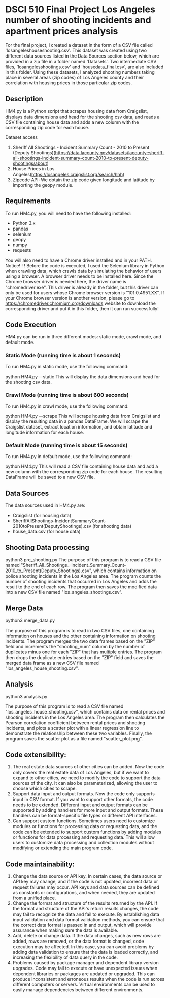 # DSCI 510 Final Project Los Angeles number of shooting incidents and apartment prices analysis
For the final project, I created a dataset in the form of a CSV file called 'losangeleshouseshooting.csv'. This dataset was created using two different data sources listed in the Data Sources section below, which are provided in a zip file in a folder named 'Datasets'. Two intermediate CSV files, 'losangelesshootings.csv' and 'housedata_final.csv', are also included in this folder.
Using these datasets, I analyzed shooting numbers taking place in several areas (zip codes) of Los Angeles county and their correlation with housing prices in those particular zip codes.

## Description
HM4.py is a Python script that scrapes housing data from Craigslist, displays data dimensions and head for the shooting csv data, and reads a CSV file containing house data and adds a new column with the corresponding zip code for each house.

Dataset access
1. Sheriff All Shootings - Incident Summary Count - 2010 to Present (Deputy Shootings)(https://data.lacounty.gov/datasets/lacounty::sheriff-all-shootings-incident-summary-count-2010-to-present-deputy-shootings/about)
2. House Prices in Los Angeles(https://losangeles.craigslist.org/search/hhh)
3. Zipcode API: We obtain the zip code given longitude and latitude by importing the geopy module. 


## Requirements
To run HM4.py, you will need to have the following installed:
- Python 3.x
- pandas
- selenium
- geopy
- numpy
- requests

You will also need to have a Chrome driver installed and in your PATH.
Notice! ! ! Before the code is executed, I used the Selenium library in Python when crawling data, which crawls data by simulating the behavior of users using a browser. A browser driver needs to be installed here. Since the Chrome browser driver is needed here, the driver name is "chromedriver.exe". This driver is already in the folder, but this driver can only be used for users whose Chrome browser version is "101.0.4951.XX". If your Chrome browser version is another version, please go to https://chromedriver.chromium.org/downloads website to download the corresponding driver and put it in this folder, then it can run successfully!

## Code Execution
HM4.py can be run in three different modes: static mode, crawl mode, and default mode.

### Static Mode (running time is about 1 seconds)
To run HM4.py in static mode, use the following command:

python HM4.py --static
This will display the data dimensions and head for the shooting csv data.

### Crawl Mode (running time is about 600 seconds)
To run HM4.py in crawl mode, use the following command:

python HM4.py --scrape
This will scrape housing data from Craigslist and display the resulting data in a pandas DataFrame.
We will scrape the Craigslist dataset, extract location information, and obtain latitude and longitude information for each house.

### Default Mode (running time is about 15 seconds)
To run HM4.py in default mode, use the following command:

python HM4.py 
This will read a CSV file containing house data and add a new column with the corresponding zip code for each house. The resulting DataFrame will be saved to a new CSV file.


## Data Sources
The data sources used in HM4.py are:
- Craigslist (for housing data)
- SheriffAllShootings-IncidentSummaryCount-2010toPresent(DeputyShootings).csv (for shooting data)
- house_data.csv (for house data)

## Shooting Data processing
python3 pre_shooting.py
The purpose of this program is to read a CSV file named "Sheriff_All_Shootings_-Incident_Summary_Count-2010_to_Present(Deputy_Shootings).csv", which contains information on police shooting incidents in the Los Angeles area. The program counts the number of shooting incidents that occurred in Los Angeles and adds the result to the end of each row. The program then saves the modified data into a new CSV file named "los_angeles_shootings.csv".

## Merge Data
python3 merge_data.py

The purpose of this program is to read in two CSV files, one containing information on houses and the other containing information on shooting incidents. The program merges the two data frames based on the "ZIP" field and increments the "shooting_num" column by the number of duplicates minus one for each "ZIP" that has multiple entries. The program then drops the duplicate entries based on the "ZIP" field and saves the merged data frame as a new CSV file named "los_angeles_house_shooting.csv".


## Analysis
python3 analysis.py

The purpose of this program is to read a CSV file named "los_angeles_house_shooting.csv", which contains data on rental prices and shooting incidents in the Los Angeles area. The program then calculates the Pearson correlation coefficient between rental prices and shooting incidents, and plots a scatter plot with a linear regression line to demonstrate the relationship between these two variables. Finally, the program saves the scatter plot as a file named "scatter_plot.png".

## Code extensibility:

1. The real estate data sources of other cities can be added. Now the code only covers the real estate data of Los Angeles, but if we want to expand to other cities, we need to modify the code to support the data sources of the city. It can also be parameterized, allowing the user to choose which cities to scrape.
2. Support data input and output formats. Now the code only supports input in CSV format. If you want to support other formats, the code needs to be extended. Different input and output formats can be supported by adding handlers for more input and output formats. These handlers can be format-specific file types or different API interfaces.
3. Can support custom functions. Sometimes users need to customize modules or functions for processing data or requesting data, and the code can be extended to support custom functions by adding modules or functions for data processing and requesting data. This will allow users to customize data processing and collection modules without modifying or extending the main program code.

## Code maintainability:

1. Change the data source or API key. In certain cases, the data source or API key may change, and if the code is not updated, incorrect data or request failures may occur. API keys and data sources can be defined as constants or configurations, and when needed, they are updated from a unified place.
2. Change the format and structure of the results returned by the API. If the format and structure of the API's return results changes, the code may fail to recognize the data and fail to execute. By establishing data input validation and data format validation methods, you can ensure that the correct data format is passed in and output, which will provide assurance when making sure the data is available.
3. Add, delete or change data. If the data changes, such as new rows are added, rows are removed, or the data format is changed, code execution may be affected. In this case, you can avoid problems by adding data validation to ensure that the data is loaded correctly, and increasing the flexibility of data query in the code.
4. Problems caused by package manager and dependent library version upgrades. Code may fail to execute or have unexpected issues when dependent libraries or packages are updated or upgraded. This can produce inconsistent and erroneous results when the code is run across different computers or servers. Virtual environments can be used to easily manage dependencies between different environments.

